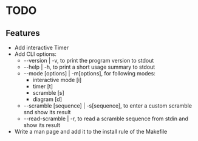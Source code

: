 TODO
====

## Features

* Add interactive Timer
* Add CLI options:
	* --version | -v, to print the program version to stdout
	* --help | -h, to print a short usage summary to stdout
	* --mode [options] | -m[options], for following modes:
		* interactive mode [i]
		* timer [t]
		* scramble [s]
		* diagram [d]
	* --scramble [sequence] | -s[sequence], to enter a custom scramble snd show its result
	* --read-scramble | -r, to read a scramble sequence from stdin and show its result
* Write a man page and add it to the install rule of the Makefile
